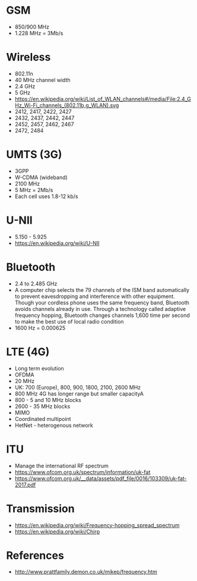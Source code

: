 # GSM
* 850/900 MHz
* 1.228 MHz = 3Mb/s

# Wireless
* 802.11n
* 40 MHz channel width
* 2.4 GHz
* 5 GHz
* https://en.wikipedia.org/wiki/List_of_WLAN_channels#/media/File:2.4_GHz_Wi-Fi_channels_(802.11b,g_WLAN).svg
* 2412, 2417, 2422, 2427
* 2432, 2437, 2442, 2447
* 2452, 2457, 2462, 2467
* 2472, 2484

# UMTS (3G)
* 3GPP
* W-CDMA (wideband)
* 2100 MHz
* 5 MHz = 2Mb/s
* Each cell uses 1.8-12 kb/s

# U-NII
* 5.150 - 5.925
* https://en.wikipedia.org/wiki/U-NII

# Bluetooth
* 2.4 to 2.485 GHz
* A computer chip selects the 79 channels of the ISM band automatically to prevent eavesdropping and interference with other equipment. Though your cordless phone uses the same frequency band, Bluetooth avoids channels already in use. Through a technology called adaptive frequency hopping, Bluetooth changes channels 1,600 time per second to make the best use of local radio condition
* 1600 Hz = 0.000625

# LTE (4G)
* Long term evolution
* OFDMA
* 20 MHz
* UK: 700 (Europe), 800, 900, 1800, 2100, 2600 MHz
* 800 MHz 4G has longer range but smaller capacityA
* 800 - 5 and 10 MHz blocks
* 2600 - 35 MHz blocks
* MIMO
* Coordinated multipoint
* HetNet - heterogenous network

# ITU
* Manage the international RF spectrum
* https://www.ofcom.org.uk/spectrum/information/uk-fat
* https://www.ofcom.org.uk/__data/assets/pdf_file/0016/103309/uk-fat-2017.pdf

# Transmission
* https://en.wikipedia.org/wiki/Frequency-hopping_spread_spectrum
* https://en.wikipedia.org/wiki/Chirp

# References
* http://www.prattfamily.demon.co.uk/mikep/frequency.htm
